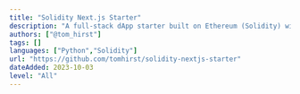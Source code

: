 ```yaml
---
title: "Solidity Next.js Starter"
description: "A full-stack dApp starter built on Ethereum (Solidity) with Next.js (React)."
authors: ["@tom_hirst"]
tags: []
languages: ["Python","Solidity"]
url: "https://github.com/tomhirst/solidity-nextjs-starter"
dateAdded: 2023-10-03
level: "All"
---
```

